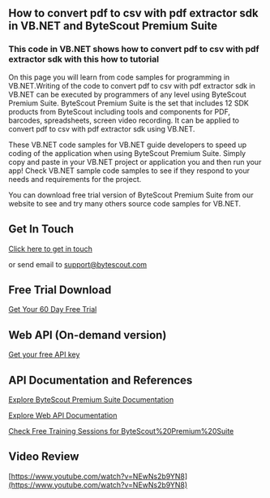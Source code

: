 ## How to convert pdf to csv with pdf extractor sdk in VB.NET and ByteScout Premium Suite

### This code in VB.NET shows how to convert pdf to csv with pdf extractor sdk with this how to tutorial

On this page you will learn from code samples for programming in VB.NET.Writing of the code to convert pdf to csv with pdf extractor sdk in VB.NET can be executed by programmers of any level using ByteScout Premium Suite. ByteScout Premium Suite is the set that includes 12 SDK products from ByteScout including tools and components for PDF, barcodes, spreadsheets, screen video recording. It can be applied to convert pdf to csv with pdf extractor sdk using VB.NET.

 These VB.NET code samples for VB.NET guide developers to speed up coding of the application when using ByteScout Premium Suite.  Simply copy and paste in your VB.NET project or application you and then run your app! Check VB.NET sample code samples to see if they respond to your needs and requirements for the project.

You can download free trial version of ByteScout Premium Suite from our website to see and try many others source code samples for VB.NET.

## Get In Touch

[Click here to get in touch](https://bytescout.zendesk.com/hc/en-us/requests/new?subject=ByteScout%20Premium%20Suite%20Question)

or send email to [support@bytescout.com](mailto:support@bytescout.com?subject=ByteScout%20Premium%20Suite%20Question) 

## Free Trial Download

[Get Your 60 Day Free Trial](https://bytescout.com/download/web-installer?utm_source=github-readme)

## Web API (On-demand version)

[Get your free API key](https://pdf.co/documentation/api?utm_source=github-readme)

## API Documentation and References

[Explore ByteScout Premium Suite Documentation](https://bytescout.com/documentation/index.html?utm_source=github-readme)

[Explore Web API Documentation](https://pdf.co/documentation/api?utm_source=github-readme)

[Check Free Training Sessions for ByteScout%20Premium%20Suite](https://academy.bytescout.com/)

## Video Review

[https://www.youtube.com/watch?v=NEwNs2b9YN8](https://www.youtube.com/watch?v=NEwNs2b9YN8)